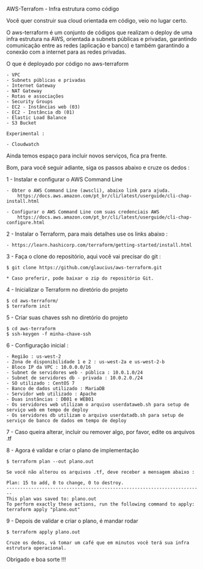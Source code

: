 AWS-Terrafom - Infra estrutura como código

Você quer construir sua cloud orientada em código, veio no lugar certo.

O aws-terraform é um conjunto de códigos que realizam o deploy de uma infra estrutura na AWS, orientada a subnets públicas e privadas, garantindo comunicação entre as redes (aplicação e banco) e também garantindo a conexão com a internet para as redes privadas.

O que é deployado por código no aws-terraform

    - VPC 
    - Subnets públicas e privadas
    - Internet Gateway
    - NAT Gateway
    - Rotas e associações
    - Security Groups
    - EC2 - Instâncias web (03)
    - EC2 - Instância db (01)
    - Elastic Load Balance
    - S3 Bucket

    Experimental :
    
    - Cloudwatch 

Ainda temos espaço para incluir novos serviços, fica pra frente.

Bom, para você seguir adiante, siga os passos abaixo e cruze os dedos :

1 - Instalar e configurar o AWS Command Line 

    - Obter o AWS Command Line (awscli), abaixo link para ajuda.
        https://docs.aws.amazon.com/pt_br/cli/latest/userguide/cli-chap-install.html
    
    - Configurar o AWS Command Line com suas credenciais AWS 
        https://docs.aws.amazon.com/pt_br/cli/latest/userguide/cli-chap-configure.html


2 - Instalar o Terraform, para mais detalhes use os links abaixo :

    - https://learn.hashicorp.com/terraform/getting-started/install.html


3 - Faça o clone do repositório, aqui você vai precisar do git :

    $ git clone https://github.com/glaucius/aws-terraform.git

    * Caso preferir, pode baixar o zip do repositório Git.

4 - Inicializar o Terraform no diretório do projeto

    $ cd aws-terraform/
    $ terraform init

5 - Criar suas chaves ssh no diretório do projeto

    $ cd aws-terraform
    $ ssh-keygen -f minha-chave-ssh

6 - Configuração inicial :

    - Região : us-west-2
    - Zona de disponibilidade 1 e 2 : us-west-2a e us-west-2-b
    - Bloco IP da VPC : 10.0.0.0/16
    - Subnet de servidores web - pública : 10.0.1.0/24
    - Subnet de servidores db - privada : 10.0.2.0./24
    - SO utilizado : CentOS 7
    - Banco de dados utilizado : MariaDB
    - Servidor web utilizado : Apache
    - Duas instâncias : DB01 e WEB01
    - Os servidores web utilizam o arquivo userdataweb.sh para setup de serviço web em tempo de deploy
    - Os servidores db utilizam o arquivo userdatadb.sh para setup de serviço de banco de dados em tempo de deploy

7 - Caso queira alterar, incluir ou remover algo, por favor, edite os arquivos .tf

8 - Agora é validar e criar o plano de implementação 

    $ terraform plan --out plano.out

    Se você não alterou os arquivos .tf, deve receber a mensagem abaixo :

    Plan: 15 to add, 0 to change, 0 to destroy.
    ------------------------------------------------------------------------
    This plan was saved to: plano.out
    To perform exactly these actions, run the following command to apply:
    terraform apply "plano.out"

9 - Depois de validar e criar o plano, é mandar rodar 

    $ terraform apply plano.out

    Cruze os dedos, vá tomar um café que em minutos você terá sua infra estrutura operacional.

Obrigado e boa sorte !!!









